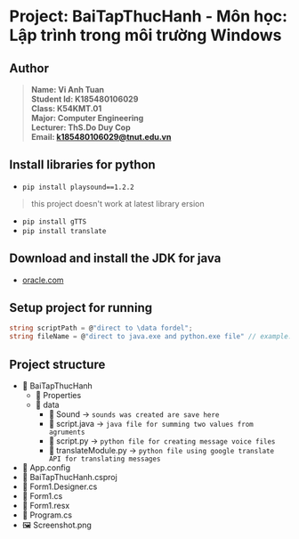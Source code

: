 # Project: BaiTapThucHanh - Môn học: Lập trình trong môi trường Windows
## Author
> **Name: Vi Anh Tuan**<br>
> **Student Id: K185480106029**<br>
> **Class: K54KMT.01**<br>
> **Major: Computer Engineering**<br>
> **Lecturer: ThS.Do Duy Cop**<br>
> **Email: <k185480106029@tnut.edu.vn>**

## Install libraries for python
- ```pip install playsound==1.2.2```
> this project doesn't work at latest library ersion
- ```pip install gTTS```
- ```pip install translate```
## Download and install the JDK for java
- [oracle.com](https://www.oracle.com/java/technologies/downloads/)
## Setup project for running
```csharp
string scriptPath = @"direct to \data fordel";
string fileName = @"direct to java.exe and python.exe file" // example: "C:\Program Files\Java\jdk-20\bin\java.exe"
```
## Project structure
* 📂 BaiTapThucHanh
  * 📁 Properties
  *  📂 data
      *  📁 Sound               → `sounds was created are save here`
      *  📄 script.java         → `java file for summing two values from agruments`
      *  📄 script.py           → `python file for creating message voice files`
      *  📄 translateModule.py  → `python file using google translate API for translating messages`
* 📄 App.config
* 📄 BaiTapThucHanh.csproj
* 📄 Form1.Designer.cs
* 📄 Form1.cs
* 📄 Form1.resx
* 📄 Program.cs
* 🖼️ Screenshot.png
